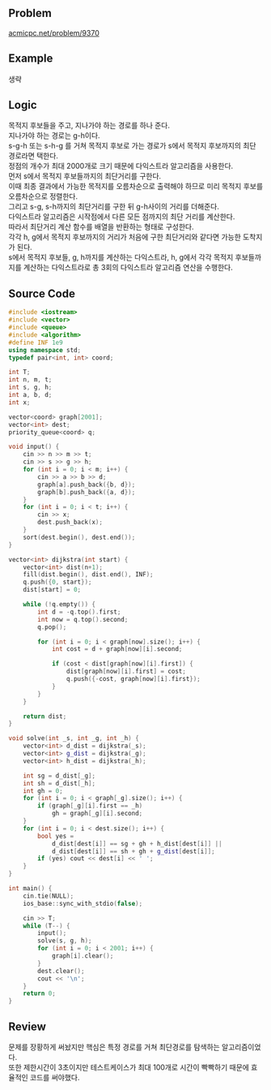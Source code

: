 ## Problem
[acmicpc.net/problem/9370]  
  
## Example
생략  
  
## Logic
목적지 후보들을 주고, 지나가야 하는 경로를 하나 준다.  
지나가야 하는 경로는 g-h이다.  
s-g-h 또는 s-h-g 를 거쳐 목적지 후보로 가는 경로가 s에서 목적지 후보까지의 최단 경로라면 택한다.  
정점의 개수가 최대 2000개로 크기 때문에 다익스트라 알고리즘을 사용한다.  
먼저 s에서 목적지 후보들까지의 최단거리를 구한다.  
이때 최종 결과에서 가능한 목적지를 오름차순으로 출력해야 하므로 미리 목적지 후보를 오름차순으로 정렬한다.  
그리고 s-g, s-h까지의 최단거리를 구한 뒤 g-h사이의 거리를 더해준다.  
다익스트라 알고리즘은 시작점에서 다른 모든 점까지의 최단 거리를 계산한다.  
따라서 최단거리 계산 함수를 배열을 반환하는 형태로 구성한다.  
각각 h, g에서 목적지 후보까지의 거리가 처음에 구한 최단거리와 같다면 가능한 도착지가 된다.  
s에서 목적지 후보들, g, h까지를 계산하는 다익스트라, h, g에서 각각 목적지 후보들까지를 계산하는 다익스트라로 총 3회의 다익스트라 알고리즘 연산을 수행한다.  
  
## Source Code
``` cpp
#include <iostream>
#include <vector>
#include <queue>
#include <algorithm>
#define INF 1e9
using namespace std;
typedef pair<int, int> coord;

int T;
int n, m, t;
int s, g, h;
int a, b, d;
int x;

vector<coord> graph[2001];
vector<int> dest;
priority_queue<coord> q;

void input() {
	cin >> n >> m >> t;
	cin >> s >> g >> h;
	for (int i = 0; i < m; i++) {
		cin >> a >> b >> d;
		graph[a].push_back({b, d});
		graph[b].push_back({a, d});
	}
	for (int i = 0; i < t; i++) {
		cin >> x;
		dest.push_back(x);
	}
	sort(dest.begin(), dest.end());
}

vector<int> dijkstra(int start) {
	vector<int> dist(n+1);
	fill(dist.begin(), dist.end(), INF);
	q.push({0, start});
	dist[start] = 0;

	while (!q.empty()) {
		int d = -q.top().first;
		int now = q.top().second;
		q.pop();

		for (int i = 0; i < graph[now].size(); i++) {
			int cost = d + graph[now][i].second;

			if (cost < dist[graph[now][i].first]) {
				dist[graph[now][i].first] = cost;
				q.push({-cost, graph[now][i].first});
			}
		}
	}

	return dist;
}

void solve(int _s, int _g, int _h) {
	vector<int> d_dist = dijkstra(_s);
	vector<int> g_dist = dijkstra(_g);
	vector<int> h_dist = dijkstra(_h);

	int sg = d_dist[_g];
	int sh = d_dist[_h];
	int gh = 0;
	for (int i = 0; i < graph[_g].size(); i++) {
		if (graph[_g][i].first == _h)
			gh = graph[_g][i].second;
	}
	for (int i = 0; i < dest.size(); i++) {
		bool yes =
			d_dist[dest[i]] == sg + gh + h_dist[dest[i]] ||
			d_dist[dest[i]] == sh + gh + g_dist[dest[i]];
		if (yes) cout << dest[i] << ' ';
	}
}

int main() {
	cin.tie(NULL);
	ios_base::sync_with_stdio(false);

	cin >> T;
	while (T--) {
		input();
		solve(s, g, h);
		for (int i = 0; i < 2001; i++) {
			graph[i].clear();
		}
		dest.clear();
		cout << '\n';
	}
	return 0;
}
```
  
## Review
문제를 장황하게 써놨지만 핵심은 특정 경로를 거쳐 최단경로를 탐색하는 알고리즘이었다.  
또한 제한시간이 3초이지만 테스트케이스가 최대 100개로 시간이 빡빡하기 때문에 효율적인 코드를 써야했다.  

[acmicpc.net/problem/9370]: https://acmicpc.net/problem/9370
